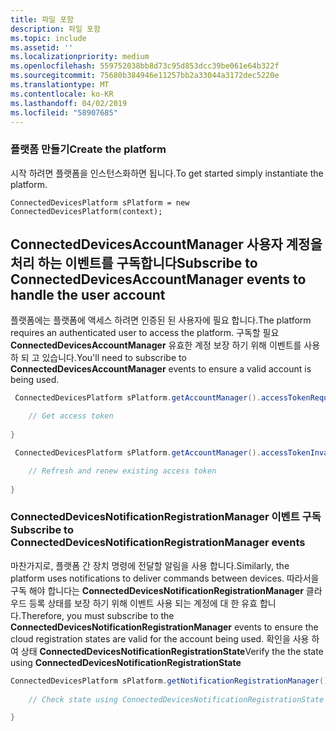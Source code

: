 ```yaml
---
title: 파일 포함
description: 파일 포함
ms.topic: include
ms.assetid: ''
ms.localizationpriority: medium
ms.openlocfilehash: 559752038bb8d73c95d853dcc39be061e64b322f
ms.sourcegitcommit: 75680b384946e11257bb2a33044a3172dec5220e
ms.translationtype: MT
ms.contentlocale: ko-KR
ms.lasthandoff: 04/02/2019
ms.locfileid: "58907685"
---
```

### <a name="create-the-platform"></a><span data-ttu-id="07864-103">플랫폼 만들기</span><span class="sxs-lookup"><span data-stu-id="07864-103">Create the platform</span></span>

<span data-ttu-id="07864-104">시작 하려면 플랫폼을 인스턴스화하면 됩니다.</span><span class="sxs-lookup"><span data-stu-id="07864-104">To get started simply instantiate the platform.</span></span>

`ConnectedDevicesPlatform sPlatform = new ConnectedDevicesPlatform(context);`

## <a name="subscribe-to-connecteddevicesaccountmanager-events-to-handle-the-user-account"></a><span data-ttu-id="07864-105">ConnectedDevicesAccountManager 사용자 계정을 처리 하는 이벤트를 구독합니다</span><span class="sxs-lookup"><span data-stu-id="07864-105">Subscribe to ConnectedDevicesAccountManager events to handle the user account</span></span> 

<span data-ttu-id="07864-106">플랫폼에는 플랫폼에 액세스 하려면 인증된 된 사용자에 필요 합니다.</span><span class="sxs-lookup"><span data-stu-id="07864-106">The platform requires an authenticated user to access the platform.</span></span>  <span data-ttu-id="07864-107">구독할 필요 **ConnectedDevicesAccountManager** 유효한 계정 보장 하기 위해 이벤트를 사용 하 되 고 있습니다.</span><span class="sxs-lookup"><span data-stu-id="07864-107">You'll need to subscribe to **ConnectedDevicesAccountManager** events to ensure a valid account is being used.</span></span> 

```Java
 ConnectedDevicesPlatform sPlatform.getAccountManager().accessTokenRequested().subscribe((accountManager, args) -> {

    // Get access token
                 
}
```

```Java
 ConnectedDevicesPlatform sPlatform.getAccountManager().accessTokenInvalidated().subscribe((accountManager, args) -> {

    // Refresh and renew existing access token
    
}
```


### <a name="subscribe-to-connecteddevicesnotificationregistrationmanager-events"></a><span data-ttu-id="07864-108">ConnectedDevicesNotificationRegistrationManager 이벤트 구독</span><span class="sxs-lookup"><span data-stu-id="07864-108">Subscribe to ConnectedDevicesNotificationRegistrationManager events</span></span>

<span data-ttu-id="07864-109">마찬가지로, 플랫폼 간 장치 명령에 전달할 알림을 사용 합니다.</span><span class="sxs-lookup"><span data-stu-id="07864-109">Similarly, the platform uses notifications to deliver commands between devices.</span></span>  <span data-ttu-id="07864-110">따라서을 구독 해야 합니다는 **ConnectedDevicesNotificationRegistrationManager** 클라우드 등록 상태를 보장 하기 위해 이벤트 사용 되는 계정에 대 한 유효 합니다.</span><span class="sxs-lookup"><span data-stu-id="07864-110">Therefore, you must subscribe to the **ConnectedDevicesNotificationRegistrationManager** events to ensure the cloud registration states are valid for the account being used.</span></span>  <span data-ttu-id="07864-111">확인을 사용 하 여 상태 **ConnectedDevicesNotificationRegistrationState**</span><span class="sxs-lookup"><span data-stu-id="07864-111">Verify the the state using **ConnectedDevicesNotificationRegistrationState**</span></span>

```Java
ConnectedDevicesPlatform sPlatform.getNotificationRegistrationManager().notificationRegistrationStateChanged().subscribe((notificationRegistrationManager, args) -> {
    
    // Check state using ConnectedDevicesNotificationRegistrationState enum

}
```